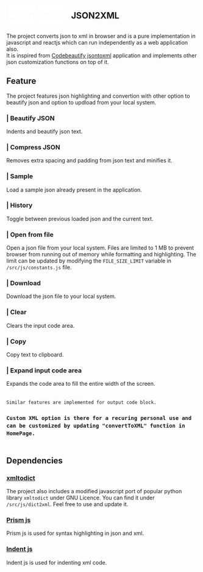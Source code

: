 # <div style='display:flex;flex-direction:row;align-items:center; column-gap:20px; font-weight:700; font-size:1.4rem'><img src="./src/media/logo.png" alt="drawing" width="150"/> <div>JSON2XML<div><div>

The project converts json to xml in browser and is a pure implementation in javascript and reactjs which can run independently as a web application also.\
It is inspired from [Codebeautify jsontoxml](https://codebeautify.org/jsontoxml#) application and implements other json customization functions on top of it.


## Feature


The project features json highlighting and convertion with other option to beautify json and option to updload from your local system.<br>

### | Beautify JSON
Indents and beautify json text.<br>

### | Compress JSON
Removes extra spacing and padding from json text and minifies it.<br>

### | Sample
Load a sample json already present in the application.<br>

### | History
Toggle between previous loaded json and the current text.<br>

### | Open from file
Open a json file from your local system. Files are limited to 1 MB to prevent browser from running out of memory while formatting and highlighting. The limit can be updated by modifying the `FILE_SIZE_LIMIT` variable in `/src/js/constants.js` file.<br>

### | Download
Download the json file to your local system.<br>

### | Clear
Clears the input code area.<br>

### | Copy
Copy text to clipboard.<br>

### | Expand input code area
Expands the code area to fill the entire width of the screen.<br><br>

`Similar features are implemented for output code block.`
### `Custom XML option is there for a recuring personal use and can be customized by updating "convertToXML" function in HomePage.`<br><br>

## Dependencies


### [xmltodict](https://github.com/martinblech/xmltodict/blob/master/xmltodict.py)
The project also includes a modified javascript port of popular python library `xmltodict` under GNU Licence. You can find it under `/src/js/dict2xml`. Feel free to use and update it.

### [Prism js](https://prismjs.com/)
Prism js is used for syntax highlighting in json and xml.

### [Indent js](https://zebzhao.github.io/indent.js/)
Indent js is used for indenting xml code.
